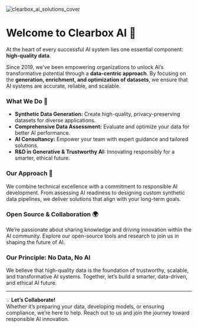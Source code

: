 
![clearbox_ai_solutions_cover](https://github.com/user-attachments/assets/72d5a402-97b7-4a9d-a7fe-488a82826c59)

# Welcome to Clearbox AI 🌟

At the heart of every successful AI system lies one essential component: **high-quality data**.

Since 2019, we’ve been empowering organizations to unlock AI’s transformative potential through a **data-centric approach**. By focusing on the **generation, enrichment, and optimization of datasets**, we ensure that AI systems are accurate, reliable, and scalable.

### What We Do 🚀

- **Synthetic Data Generation:** Create high-quality, privacy-preserving datasets for diverse applications.
- **Comprehensive Data Assessment:** Evaluate and optimize your data for better AI performance.
- **AI Consultancy:** Empower your team with expert guidance and tailored solutions.
- **R&D in Generative & Trustworthy AI:** Innovating responsibly for a smarter, ethical future.

### Our Approach 🤝
We combine technical excellence with a commitment to responsible AI development. From assessing AI readiness to designing custom synthetic data pipelines, we deliver solutions that align with your long-term goals. 

### Open Source & Collaboration 🌍
We’re passionate about sharing knowledge and driving innovation within the AI community. Explore our open-source tools and research to join us in shaping the future of AI.

### Our Principle: No Data, No AI
We believe that high-quality data is the foundation of trustworthy, scalable, and transformative AI systems. Together, let’s build a smarter, data-driven, and ethical AI future.

---

💡 **Let’s Collaborate!**  
Whether it’s preparing your data, developing models, or ensuring compliance, we’re here to help. Reach out to us and join the journey toward responsible AI innovation.
